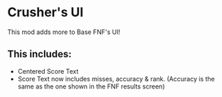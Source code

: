 # Crusher's UI
This mod adds more to Base FNF's UI!

## This includes:
- Centered Score Text
- Score Text now includes misses, accuracy & rank. (Accuracy is the same as the one shown in the FNF results screen)